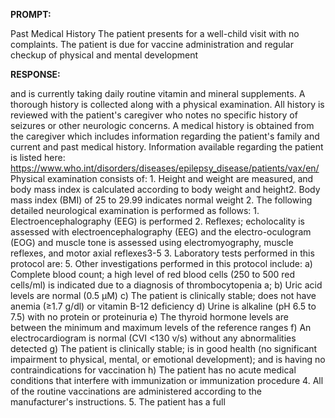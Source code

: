 **PROMPT:**

Past Medical History The patient presents for a well-child visit with no complaints. The patient is due for vaccine administration and regular checkup of physical and mental development

**RESPONSE:**

  and is currently taking daily routine vitamin and mineral supplements.  A thorough history is collected along with a physical examination.  All history is reviewed with the patient's caregiver who notes no specific history of seizures or other neurologic concerns.  A medical history is obtained from the caregiver which includes information regarding the patient's family and current and past medical history. Information available regarding the patient is listed here: https://www.who.int/disorders/diseases/epilepsy_disease/patients/vax/en/  Physical examination consists of:  1. Height and weight are measured, and body mass index is calculated according to body weight and height2. Body mass index (BMI) of 25 to 29.99 indicates normal weight  2. The following detailed neurological examination is performed as follows:  1. Electroencephalography (EEG) is performed  2. Reflexes; echolocality is assessed with electroencephalography (EEG) and the electro-oculogram (EOG) and muscle tone is assessed using electromyography, muscle reflexes, and motor axial reflexes3-5  3. Laboratory tests performed in this protocol are:  5. Other investigations performed in this protocol include:  a) Complete blood count; a high level of red blood cells (250 to 500 red cells/ml) is indicated due to a diagnosis of thrombocytopenia a;  b) Uric acid levels are normal (0.5 µM)  c) The patient is clinically stable; does not have anemia (≥1.7 g/dl) or vitamin B-12 deficiency  d) Urine is alkaline (pH 6.5 to 7.5) with no protein or proteinuria  e) The thyroid hormone levels are between the minimum and maximum levels of the reference ranges  f) An electrocardiogram is normal (CVI <130 v/s) without any abnormalities detected  g) The patient is clinically stable; is in good health (no significant impairment to physical, mental, or emotional development); and is having no contraindications for vaccination  h) The patient has no acute medical conditions that interfere with immunization or immunization procedure  4. All of the routine vaccinations are administered according to the manufacturer's instructions.  5. The patient has a full